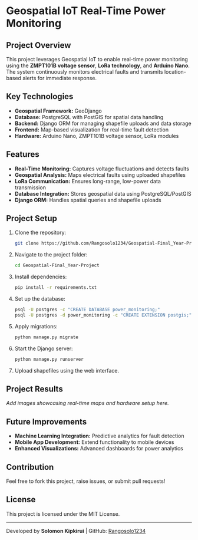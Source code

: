# Geospatial IoT Real-Time Power Monitoring

## Project Overview
This project leverages Geospatial IoT to enable real-time power monitoring using the **ZMPT101B voltage sensor**, **LoRa technology**, and **Arduino Nano**. The system continuously monitors electrical faults and transmits location-based alerts for immediate response.

## Key Technologies
- **Geospatial Framework:** GeoDjango
- **Database:** PostgreSQL with PostGIS for spatial data handling
- **Backend:** Django ORM for managing shapefile uploads and data storage
- **Frontend:** Map-based visualization for real-time fault detection
- **Hardware:** Arduino Nano, ZMPT101B voltage sensor, LoRa modules

## Features
- **Real-Time Monitoring:** Captures voltage fluctuations and detects faults
- **Geospatial Analysis:** Maps electrical faults using uploaded shapefiles
- **LoRa Communication:** Ensures long-range, low-power data transmission
- **Database Integration:** Stores geospatial data using PostgreSQL/PostGIS
- **Django ORM:** Handles spatial queries and shapefile uploads

## Project Setup
1. Clone the repository:
   ```bash
   git clone https://github.com/Rangosolo1234/Geospatial-Final_Year-Project.git
   ```
2. Navigate to the project folder:
   ```bash
   cd Geospatial-Final_Year-Project
   ```
3. Install dependencies:
   ```bash
   pip install -r requirements.txt
   ```
4. Set up the database:
   ```bash
   psql -U postgres -c "CREATE DATABASE power_monitoring;"
   psql -U postgres -d power_monitoring -c "CREATE EXTENSION postgis;"
   ```
5. Apply migrations:
   ```bash
   python manage.py migrate
   ```
6. Start the Django server:
   ```bash
   python manage.py runserver
   ```
7. Upload shapefiles using the web interface.

## Project Results
_Add images showcasing real-time maps and hardware setup here._

## Future Improvements
- **Machine Learning Integration:** Predictive analytics for fault detection
- **Mobile App Development:** Extend functionality to mobile devices
- **Enhanced Visualizations:** Advanced dashboards for power analytics

## Contribution
Feel free to fork this project, raise issues, or submit pull requests!

## License
This project is licensed under the MIT License.

---
Developed by **Solomon Kipkirui** | GitHub: [Rangosolo1234](https://github.com/Rangosolo1234)

